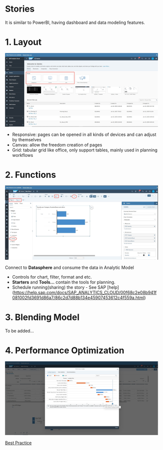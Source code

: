 # Stories 

It is similar to PowerBI, having dashboard and data modeling features. 

# 1. Layout 

![alt text](/SAC/Reporting/images/S1.png)

- Responsive: pages can be opened in all kinds of devices and can adjust by themselves
- Canvas: allow the freedom creation of pages
- Grid: tabular grid like office, only support tables, mainly used in planning workflows

# 2. Functions 

![alt text](/SAC/Reporting/images/S2.png)

Connect to **Datasphere** and consume the data in Analytic Model

- Controls for chart, filter, format and etc.
- **Starters** and **Tools...** contain the tools for planning.
- Schedule running(sharing) the story - See SAP [help] (https://help.sap.com/docs/SAP_ANALYTICS_CLOUD/00f68c2e08b941f081002fd3691d86a7/86c2d7d88b134e45907453612c4f559a.html)

# 3. Blending Model
To be added...

# 4. Performance Optimization

![alt text](/SAC/Reporting/images/PI.png)

[Best Practice](https://help.sap.com/docs/SAP_ANALYTICS_CLOUD/00f68c2e08b941f081002fd3691d86a7/fbe339efda1241b5a3f46cf17f54cdff.html?locale=en)

